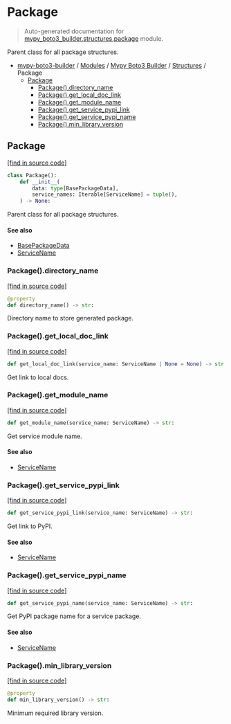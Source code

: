 # Package

> Auto-generated documentation for [mypy_boto3_builder.structures.package](https://github.com/vemel/mypy_boto3_builder/blob/master/mypy_boto3_builder/structures/package.py) module.

Parent class for all package structures.

- [mypy-boto3-builder](../../README.md#mypy_boto3_builder) / [Modules](../../MODULES.md#mypy-boto3-builder-modules) / [Mypy Boto3 Builder](../index.md#mypy-boto3-builder) / [Structures](index.md#structures) / Package
    - [Package](#package)
        - [Package().directory_name](#packagedirectory_name)
        - [Package().get_local_doc_link](#packageget_local_doc_link)
        - [Package().get_module_name](#packageget_module_name)
        - [Package().get_service_pypi_link](#packageget_service_pypi_link)
        - [Package().get_service_pypi_name](#packageget_service_pypi_name)
        - [Package().min_library_version](#packagemin_library_version)

## Package

[[find in source code]](https://github.com/vemel/mypy_boto3_builder/blob/master/mypy_boto3_builder/structures/package.py#L12)

```python
class Package():
    def __init__(
        data: type[BasePackageData],
        service_names: Iterable[ServiceName] = tuple(),
    ) -> None:
```

Parent class for all package structures.

#### See also

- [BasePackageData](../package_data.md#basepackagedata)
- [ServiceName](../service_name.md#servicename)

### Package().directory_name

[[find in source code]](https://github.com/vemel/mypy_boto3_builder/blob/master/mypy_boto3_builder/structures/package.py#L31)

```python
@property
def directory_name() -> str:
```

Directory name to store generated package.

### Package().get_local_doc_link

[[find in source code]](https://github.com/vemel/mypy_boto3_builder/blob/master/mypy_boto3_builder/structures/package.py#L42)

```python
def get_local_doc_link(service_name: ServiceName | None = None) -> str:
```

Get link to local docs.

### Package().get_module_name

[[find in source code]](https://github.com/vemel/mypy_boto3_builder/blob/master/mypy_boto3_builder/structures/package.py#L51)

```python
def get_module_name(service_name: ServiceName) -> str:
```

Get service module name.

#### See also

- [ServiceName](../service_name.md#servicename)

### Package().get_service_pypi_link

[[find in source code]](https://github.com/vemel/mypy_boto3_builder/blob/master/mypy_boto3_builder/structures/package.py#L63)

```python
def get_service_pypi_link(service_name: ServiceName) -> str:
```

Get link to PyPI.

#### See also

- [ServiceName](../service_name.md#servicename)

### Package().get_service_pypi_name

[[find in source code]](https://github.com/vemel/mypy_boto3_builder/blob/master/mypy_boto3_builder/structures/package.py#L57)

```python
def get_service_pypi_name(service_name: ServiceName) -> str:
```

Get PyPI package name for a service package.

#### See also

- [ServiceName](../service_name.md#servicename)

### Package().min_library_version

[[find in source code]](https://github.com/vemel/mypy_boto3_builder/blob/master/mypy_boto3_builder/structures/package.py#L69)

```python
@property
def min_library_version() -> str:
```

Minimum required library version.
